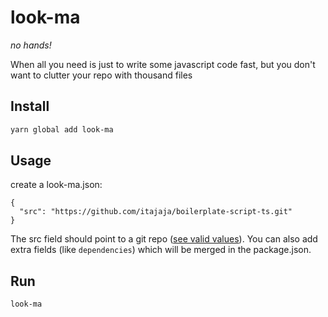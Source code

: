 # look-ma

_no hands!_

When all you need is just to write some javascript code fast, but you don't
want to clutter your repo with thousand files

## Install

```sh
yarn global add look-ma
```

## Usage

create a look-ma.json:

```
{
  "src": "https://github.com/itajaja/boilerplate-script-ts.git"
}
```

The src field should point to a git repo ([see valid values](https://www.npmjs.com/package/degit#basics)).
You can also add extra fields (like `dependencies`) which will be merged in the package.json.

## Run

```
look-ma
```
